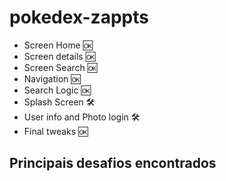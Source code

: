 # pokedex-zappts

- Screen Home 🆗
- Screen details 🆗
- Screen Search 🆗
- Navigation 🆗
- Search Logic 🆗
- Splash Screen 🛠️
- User info and Photo login 🛠️
- Final tweaks 🆗

## Principais desafios encontrados




